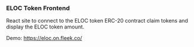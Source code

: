 ### ELOC Token Frontend
React site to connect to the ELOC token ERC-20 contract claim tokens and display the ELOC token amount. 

Demo: https://eloc.on.fleek.co/
